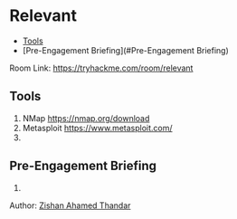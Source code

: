 # Relevant

- [Tools](#tools)
- [Pre-Engagement Briefing](#Pre-Engagement Briefing)

Room Link: https://tryhackme.com/room/relevant

## Tools 

1. NMap https://nmap.org/download
2. Metasploit https://www.metasploit.com/
3. 

## Pre-Engagement Briefing

1.

Author: [Zishan Ahamed Thandar](https://github.com/ZishanAdThandar/WriteUps/tree/main?tab=readme-ov-file#about-me)
